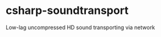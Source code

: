 csharp-soundtransport
=====================

Low-lag uncompressed HD sound transporting via network
